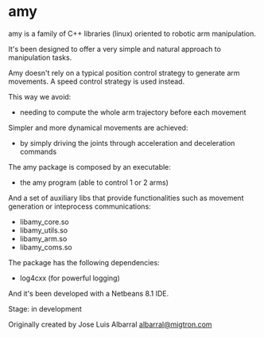 # amy

amy is a family of C++ libraries (linux) oriented to robotic arm manipulation. 

It's been designed to offer a very simple and natural approach to manipulation tasks. 

Amy doesn't rely on a typical position control strategy to generate arm movements. A speed control strategy is used instead.

This way we avoid:
- needing to compute the whole arm trajectory before each movement

Simpler and more dynamical movements are achieved: 
- by simply driving the joints through acceleration and deceleration commands

The amy package is composed by an executable:
- the amy program (able to control 1 or 2 arms)

And a set of auxiliary libs that provide functionalities such as movement generation or inteprocess communications:
- libamy_core.so
- libamy_utils.so
- libamy_arm.so
- libamy_coms.so

The package has the following dependencies:
- log4cxx (for powerful logging)


And it's been developed with a Netbeans 8.1 IDE.

Stage: in development

Originally created by Jose Luis Albarral
albarral@migtron.com

